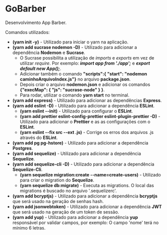 # GoBarber

Desenvolvimento App Barber.

Comandos utilizados:

- **(yarn init -y)** - Utilizado para iniciar o yarn na aplicação.
- **(yarn add sucrase nodemon -D)** - Utilizado para adicionar a dependência **Nodemon** e **Sucrase**.
  - O Sucrase possibilita a utilização de _imports_ e _exports_ em vez de utilizar _require_. Por exemplo: **_import app from './app';_** e **_export
    default new App();_**.
  - Adicionar também o comando **"scripts":{ "start": "nodemon caminhoArquivoIndex.js"}** no arquivo **package.json**.
  - Depois criar o arquivo **nodemon.json** e adicionar os comandos **{"execMap": { "js": "sucrase-node" } }**.
  - Para rodar, utilizar o comando **yarn start** no terminal.
- **(yarn add express)** - Utilizado para adicionar as dependências
  **Express**.
- **(yarn add eslint -D)** - Utilizado para adicionar a dependência **ESLint**.
  - **(yarn eslint --init)** - Utilizado para configurar o **ESLint**.
  - **(yarn add prettier eslint-config-prettier eslint-plugin-prettier -D)** - Utilizado para adicionar o **Prettier** e as as configurações com o **ESLint**.
  - **(yarn eslint --fix src --ext .js)** - Corrige os erros dos arquivos .js através do **ESLint**.
- **(yarn add pg pg-hstore)** - Utilizado para adicionar a dependência **Postgres**.
- **(yarn add sequelize)** - Utilizado para adicionar a dependência **Sequelize**.
- **(yarn add sequelize-cli -D)** - Utilizado para adicionar a dependência **Sequelize-Cli**.
  - **(yarn sequelize migration:create --name=create-users)** - Utilizado para criar o migration do **Sequelize**.
  - **(yarn sequelize db:migrate)** - Executa as migrations. O local das migrations é buscado no arquivo '.sequelizerc'.
- **(yarn add bcryptjs)** - Utilizado para adicionar a dependência **bcryptjs** que será usado na geração de senhas hash.
- **(yarn add jsonwebtoken)** - Utilizado para adicionar a dependência **JWT** que será usado na geração de um token de sessão.
- **(yarn add yup)** - Utilizado para adicionar a dependência **yup** responsável por validar campos, por exemplo: O campo 'nome' terá no mínimo 6 letras.
